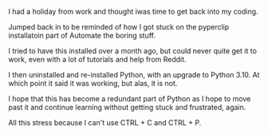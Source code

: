 I had a holiday from work and thought iwas time to get back into my coding.

Jumped back in to be reminded of how I got stuck on the pyperclip installatoin part of Automate the boring stuff. 

I tried to have this installed over a month ago,  but could never quite get it to work, even with a lot of tutorials and help from Reddit.

I then uninstalled and re-installed Python, with an upgrade to Python 3.10. At which point it said it was working, but alas, it is not.

I hope that this has become a redundant part of Python as I hope to move past it and continue learning without getting stuck and frustrated, again. 

All this stress because I can't use CTRL + C and CTRL + P. 
